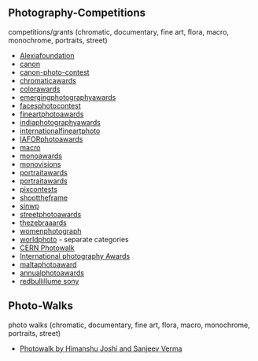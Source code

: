 Photography-Competitions
-------------------------

competitions/grants (chromatic, documentary, fine art, flora, macro, monochrome, portraits, street)

- [Alexiafoundation](https://www.alexiafoundation.org/grants)
- [canon](https://global.canon/en/newcosmos)
- [canon-photo-contest](https://photocontestinformation.com/category/canon-photo-contest/)
- [chromaticawards](https://chromaticawards.com/)
- [colorawards](https://www.colorawards.com/)
- [emergingphotographyawards](http://www.emergingphotographyawards.com/)
- [facesphotocontest](https://www.facesphotocontest.com/)
- [fineartphotoawards](https://fineartphotoawards.com/)
- [indiaphotographyawards](https://www.indiaphotographyawards.in/)
- [internationalfineartphoto](http://internationalfineartphoto.org/)
- [IAFORphotoawards](https://iaforphotoaward.org/)
- [macro](https://macro.competition.photography/en/)
- [monoawards](https://monoawards.com/)
- [monovisions](https://monovisionsawards.com/)
- [portraitawards](http://portraitphotoawards.net/)
- [portraitawards](https://portraitawards.childphotocompetition.com/)
- [pixcontests](https://pixcontests.com/chromatic)
- [shoottheframe](https://shoottheframe.com/)
- [sinwp](http://sinwp.com/flora/)
- [streetphotoawards](https://www.streetphotoawards.art/)
- [thezebraaards](https://thezebraawards.com/)
- [womenphotograph](https://www.womenphotograph.com)
- [worldphoto](http://www.worldphoto.org/about-the-sony-world-photography-awards/) - separate categories
- [CERN Photowalk](https://photowalk2018.web.cern.ch/)
- [International photography Awards](https://www.photoawards.com/)
- [maltaphotoaward](https://www.maltaphotoaward.com/)
- [annualphotoawards](https://annualphotoawards.com/)
- [redbullillume sony](http://www.redbullillume.com/)

Photo-Walks
-------------------------

photo walks (chromatic, documentary, fine art, flora, macro, monochrome, portraits, street)

- [Photowalk by Himanshu Joshi and Sanjeev Verma](https://www.eventshigh.com/detail/delhi/510316d27e02f269b560a3af6f40231e-portrait-photowalk?src=ecbox)